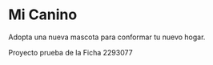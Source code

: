 # Mi Canino
Adopta una nueva mascota para conformar tu nuevo hogar.

Proyecto prueba de la Ficha 2293077